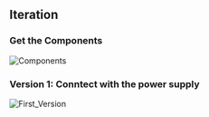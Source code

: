 ## Iteration ##

### Get the Components ###
![Components](Components.jpeg)

### Version 1: Conntect with the power supply ###
![First_Version](First_Iteration.jpeg)
